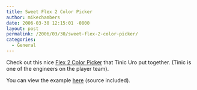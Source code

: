 ```yaml
---
title: Sweet Flex 2 Color Picker
author: mikechambers
date: 2006-03-30 12:15:01 -0800
layout: post
permalink: /2006/03/30/sweet-flex-2-color-picker/
categories:
  - General
---
```



Check out this nice [Flex 2 Color Picker][1] that Tinic Uro put together. (Tinic is one of the engineers on the player team).

You can view the example [here][1] (source included).

 [1]: http://www.kaourantin.net/2006/03/my-first-flex-2-application-using-flex.html